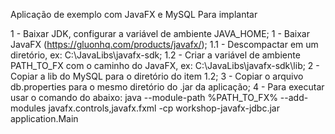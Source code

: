 Aplicação de exemplo com JavaFX e MySQL
Para implantar

1 - Baixar JDK, configurar a variável de ambiente JAVA_HOME;
1 - Baixar JavaFX (https://gluonhq.com/products/javafx/);
1.1 - Descompactar em um diretório, ex: C:\JavaLibs\javafx-sdk;
1.2 - Criar a variável de ambiente PATH_TO_FX com o caminho do JavaFX, ex: C:\JavaLibs\javafx-sdk\lib;
2 - Copiar a lib do MySQL para o diretório do item 1.2;
3 - Copiar o arquivo db.properties para o mesmo diretório do .jar da aplicação;
4 - Para executar usar o comando do abaixo:
  java --module-path %PATH_TO_FX% --add-modules javafx.controls,javafx.fxml -cp workshop-javafx-jdbc.jar application.Main
